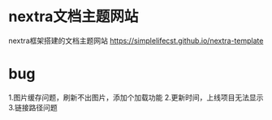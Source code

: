 # nextra文档主题网站
nextra框架搭建的文档主题网站
https://simplelifecst.github.io/nextra-template

# bug
1.图片缓存问题，刷新不出图片，添加个加载功能
2.更新时间，上线项目无法显示
3.链接路径问题

